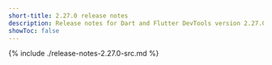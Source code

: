 ```yaml
---
short-title: 2.27.0 release notes
description: Release notes for Dart and Flutter DevTools version 2.27.0.
showToc: false
---
```


{% include ./release-notes-2.27.0-src.md %}

